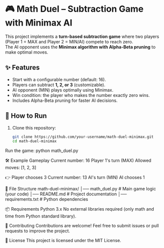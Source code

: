 # 🎮 Math Duel – Subtraction Game with Minimax AI

This project implements a **turn-based subtraction game** where two players (Player 1 = MAX and Player 2 = MIN/AI) compete to reach zero.  
The AI opponent uses the **Minimax algorithm with Alpha-Beta pruning** to make optimal moves.

## ✨ Features
- Start with a configurable number (default: 16).
- Players can subtract **1, 2, or 3** (customizable).
- AI opponent (MIN) plays optimally using Minimax.
- Win condition: the player who makes the number exactly zero wins.
- Includes Alpha-Beta pruning for faster AI decisions.

## 🚀 How to Run
1. Clone this repository:
   ```bash
   git clone https://github.com/your-username/math-duel-minimax.git
   cd math-duel-minimax
Run the game:
python math_duel.py

🛠️ Example Gameplay
Current number: 16
Player 1's turn (MAX)
Allowed moves: [1, 2, 3]

👉 Player chooses 3
Current number: 13
AI's turn (MIN)
AI chooses 1

📂 File Structure
math-duel-minimax/
│── math_duel.py        # Main game logic (your code)
│── README.md           # Project documentation
│── requirements.txt    # Python dependencies

📦 Requirements
Python 3.x
No external libraries required (only math and time from Python standard library).

🤝 Contributing
Contributions are welcome! Feel free to submit issues or pull requests to improve the project.

📜 License
This project is licensed under the MIT License.
